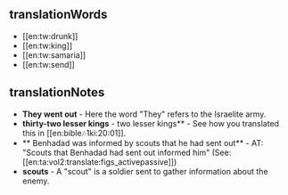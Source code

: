 ## translationWords

* [[en:tw:drunk]]
* [[en:tw:king]]
* [[en:tw:samaria]]
* [[en:tw:send]]

## translationNotes

* **They went out** - Here the word "They" refers to the Israelite army.
* **thirty-two lesser kings** - two lesser kings** - See how you translated this in [[en:bible:notes:1ki:20:01]].
* ** Benhadad was informed by scouts that he had sent out** - AT: "Scouts that Benhadad had sent out informed him" (See: [[en:ta:vol2:translate:figs_activepassive]])
* **scouts** - A "scout" is a soldier sent to gather information about the enemy.
